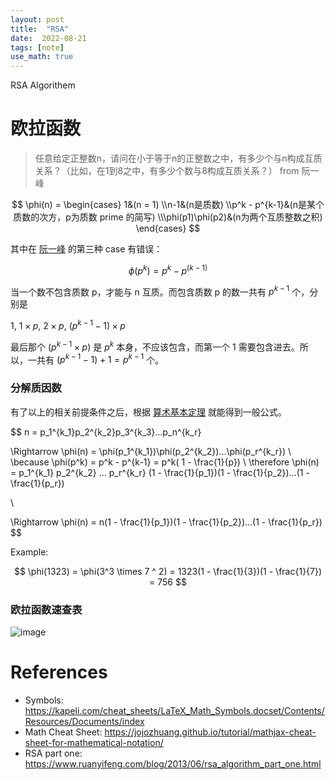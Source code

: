 ```yaml
---
layout: post
title:  "RSA"
date:  2022-08-21
tags: [note]
use_math: true
---
```


RSA Algorithem


# 欧拉函数

> 任意给定正整数n，请问在小于等于n的正整数之中，有多少个与n构成互质关系？（比如，在1到8之中，有多少个数与8构成互质关系？） from 阮一峰

$$
\phi(n) =
\begin{cases}
  1&(n = 1)
  \\n-1&(n是质数)
  \\p^k - p^{k-1}&(n是某个质数的次方，p为质数 prime 的简写)
  \\\phi(p1)\phi(p2)&(n为两个互质整数之积)
\end{cases}
$$


其中在 [阮一峰](https://www.ruanyifeng.com/blog/2013/06/rsa_algorithm_part_one.html) 的第三种 case 有错误：

$$
\phi(p^k) = p^k - p^{(k-1)}
$$

当一个数不包含质数 p，才能与 n 互质。而包含质数 p 的数一共有 $p^{k-1}$ 个，分别是

$1$, $1 \times p$, $2 \times p$, $(p^{k-1} - 1) \times p$

最后那个 $(p^{k-1} \times p)$ 是 $p^k$ 本身，不应该包含，而第一个 $1$ 需要包含进去。所以，一共有 $(p^{k-1}-1) + 1 = p^{k-1}$ 个。


### 分解质因数

有了以上的相关前提条件之后，根据 [算术基本定理](https://baike.baidu.com/item/%E7%AE%97%E6%9C%AF%E5%9F%BA%E6%9C%AC%E5%AE%9A%E7%90%86/10920095) 就能得到一般公式。

$$
n = p_1^{k_1}p_2^{k_2}p_3^{k_3}...p_n^{k_r}

\Rightarrow \phi(n) = \phi(p_1^{k_1})\phi(p_2^{k_2})...\phi(p_r^{k_r})
\\
\because \phi(p^k) = p^k - p^{k-1} = p^k( 1 - \frac{1}{p})
\\
\therefore \phi(n) = p_1^{k_1} p_2^{k_2} ... p_r^{k_r} (1 - \frac{1}{p_1})(1 - \frac{1}{p_2})...(1 - \frac{1}{p_r})

\\

\Rightarrow \phi(n) = n(1 - \frac{1}{p_1})(1 - \frac{1}{p_2})...(1 - \frac{1}{p_r})
$$

Example:

$$
\phi(1323) = \phi(3^3 \times 7 ^ 2) = 1323(1 - \frac{1}{3})(1 - \frac{1}{7}) = 756
$$

### 欧拉函数速查表

![image](https://user-images.githubusercontent.com/7157346/186063336-055de6d3-3663-46ba-9c75-73df6d4e0df6.png)



# References

* Symbols: https://kapeli.com/cheat_sheets/LaTeX_Math_Symbols.docset/Contents/Resources/Documents/index
* Math Cheat Sheet: https://jojozhuang.github.io/tutorial/mathjax-cheat-sheet-for-mathematical-notation/
* RSA part one: https://www.ruanyifeng.com/blog/2013/06/rsa_algorithm_part_one.html
